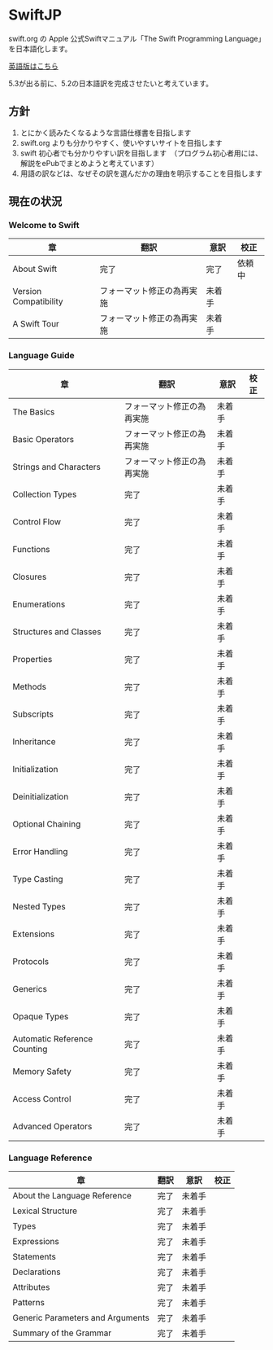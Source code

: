 # SwiftJP

swift.org の Apple 公式Swiftマニュアル「The Swift Programming Language」を日本語化します。

[英語版はこちら](https://docs.swift.org/swift-book/)

5.3が出る前に、5.2の日本語訳を完成させたいと考えています。

## 方針

1. とにかく読みたくなるような言語仕様書を目指します
1. swift.org よりも分かりやすく、使いやすいサイトを目指します
1. swift 初心者でも分かりやすい訳を目指します　（プログラム初心者用には、解説をePubでまとめようと考えています）
1. 用語の訳などは、なぜその訳を選んだかの理由を明示することを目指します

## 現在の状況

### Welcome to Swift

| 章 | 翻訳 | 意訳 | 校正 |
| --- | --- | --- | --- |
| About Swift | 完了 | 完了 | 依頼中 |
| Version Compatibility | フォーマット修正の為再実施 | 未着手 |  |
| A Swift Tour | フォーマット修正の為再実施 | 未着手 |  |

### Language Guide

| 章 | 翻訳 | 意訳 | 校正 |
| --- | --- | --- | --- |
| The Basics | フォーマット修正の為再実施 | 未着手 |  |
| Basic Operators | フォーマット修正の為再実施 | 未着手 |  |
| Strings and Characters | フォーマット修正の為再実施 | 未着手 |  |
| Collection Types | 完了 | 未着手 |  |
| Control Flow | 完了 | 未着手 |  |
| Functions | 完了 | 未着手 |  |
| Closures | 完了 | 未着手 |  |
| Enumerations | 完了 | 未着手 |  |
| Structures and Classes | 完了 | 未着手 |  |
| Properties | 完了 | 未着手 |  |
| Methods | 完了 | 未着手 |  |
| Subscripts | 完了 | 未着手 |  |
| Inheritance | 完了 | 未着手 |  |
| Initialization | 完了 | 未着手 |  |
| Deinitialization | 完了 | 未着手 |  |
| Optional Chaining | 完了 | 未着手 |  |
| Error Handling | 完了 | 未着手 |  |
| Type Casting | 完了 | 未着手 |  |
| Nested Types | 完了 | 未着手 |  |
| Extensions | 完了 | 未着手 |  |
| Protocols | 完了 | 未着手 |  |
| Generics | 完了 | 未着手 |  |
| Opaque Types | 完了 | 未着手 |  |
| Automatic Reference Counting | 完了 | 未着手 |  |
| Memory Safety | 完了 | 未着手 |  |
| Access Control | 完了 | 未着手 |  |
| Advanced Operators | 完了 | 未着手 |  |

### Language Reference

| 章 | 翻訳 | 意訳 | 校正 |
| --- | --- | --- | --- |
| About the Language Reference | 完了 | 未着手 |  |
| Lexical Structure | 完了 | 未着手 |  |
| Types | 完了 | 未着手 |  |
| Expressions | 完了 | 未着手 |  |
| Statements | 完了 | 未着手 |  |
| Declarations | 完了 | 未着手 |  |
| Attributes | 完了 | 未着手 |  |
| Patterns | 完了 | 未着手 |  |
| Generic Parameters and Arguments | 完了 | 未着手 |  |
| Summary of the Grammar | 完了 | 未着手 |  |





